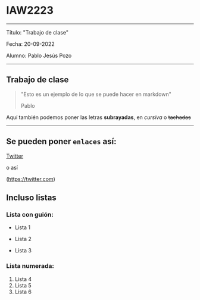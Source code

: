 # IAW2223

***
Título: "Trabajo de clase"

Fecha: 20-09-2022

Alumno: Pablo Jesús Pozo
***


## Trabajo de clase

> "Esto es un ejemplo de lo que se puede hacer en markdown"
> 
> Pablo


Aquí también podemos poner las letras **subrayadas**, en *cursiva* o ~~tachadas~~

---
## Se pueden poner `enlaces` así:

[Twitter](https://twitter.com/twajoseluis?lang=es)

o así

(https://twitter.com)



## Incluso listas
### Lista con guión:

- Lista 1

- Lista 2 

- Lista 3

### Lista numerada:

1. Lista 4
2. Lista 5
3. Lista 6



